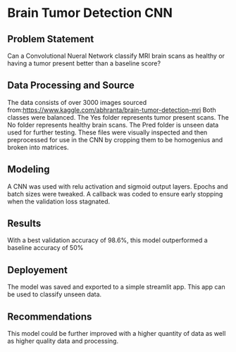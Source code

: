 # Brain Tumor Detection CNN

## Problem Statement 
Can a Convolutional Nueral Network classify MRI brain scans as healthy or having a tumor present better than a baseline score?

## Data Processing and Source
The data consists of over 3000 images sourced from:https://www.kaggle.com/abhranta/brain-tumor-detection-mri
Both classes were balanced.
The Yes folder represents tumor present scans.
The No folder represents healthy brain scans.
The Pred folder is unseen data used for further testing.
These files were visually inspected and then preprocessed for use in the CNN by cropping them to be homogenius and broken into matrices.

## Modeling 
A CNN was used with relu activation and sigmoid output layers. Epochs and batch sizes were tweaked. 
A callback was coded to ensure early stopping when the validation loss stagnated. 

## Results
With a best validation accuracy of 98.6%, this model outperformed a baseline accuracy of 50%

## Deployement 
The model was saved and exported to a simple streamlit app. This app can be used to classify unseen data. 

## Recommendations
This model could be further improved with a higher quantity of data as well as higher quality data and processing.
